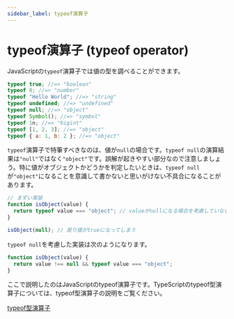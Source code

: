 ```yaml
---
sidebar_label: typeof演算子
---
```


# typeof演算子 (typeof operator)

JavaScriptの`typeof`演算子では値の型を調べることができます。

```javascript
typeof true; //=> "boolean"
typeof 0; //=> "number"
typeof "Hello World"; //=> "string"
typeof undefined; //=> "undefined"
typeof null; //=> "object"
typeof Symbol(); //=> "symbol"
typeof 1n; //=> "bigint"
typeof [1, 2, 3]; //=> "object"
typeof { a: 1, b: 2 }; //=> "object"
```

`typeof`演算子で特筆すべきなのは、値が`null`の場合です。`typeof null`の演算結果は`"null"`ではなく`"object"`です。誤解が起きやすい部分なので注意しましょう。特に値がオブジェクトかどうかを判定したいときは、`typeof null`が`"object"`になることを意識して書かないと思いがけない不具合になることがあります。

```javascript
// まずい実装
function isObject(value) {
  return typeof value === "object"; // valueがnullになる場合を考慮していない
}

isObject(null); // 戻り値がtrueになってしまう
```

`typeof null`を考慮した実装は次のようになります。

```javascript
function isObject(value) {
  return value !== null && typeof value === "object";
}
```

ここで説明したのはJavaScriptのtypeof演算子です。TypeScriptのtypeof型演算子については、typeof型演算子の説明をご覧ください。

[typeof型演算子](../type-reuse/typeof-type-operator.md)

